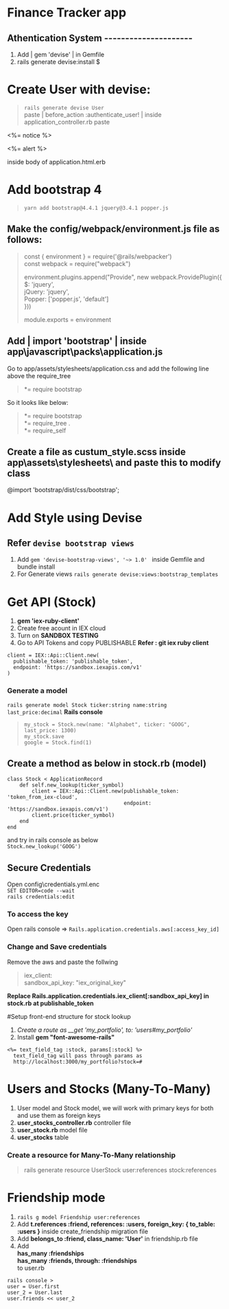 # Finance Tracker app

## Athentication System ---------------------

1. Add | gem 'devise' | in Gemfile
2. rails generate devise:install $

# Create User with devise:

> `rails generate devise User`  
  paste | before_action :authenticate_user! | inside application_controller.rb
  paste 
  <p class="notice"> <%= notice %> </p>
  <p class="alert"> <%= alert %> </p>
  inside body of application.html.erb

<!-- Now the signup and login page functionality automatically created -->
# Add bootstrap 4
> `yarn add bootstrap@4.4.1 jquery@3.4.1 popper.js`  
## Make the config/webpack/environment.js file as follows:

> const { environment } = require('@rails/webpacker')  
> const webpack = require("webpack")  
> 
> environment.plugins.append("Provide", new webpack.ProvidePlugin({  
>     $: 'jquery',  
>    jQuery: 'jquery',  
>     Popper: ['popper.js', 'default']  
> }))  
> 
> module.exports = environment

## Add | import 'bootstrap' | inside app\javascript\packs\application.js  
Go to app/assets/stylesheets/application.css and add the following line above the require_tree 

> *= require bootstrap

So it looks like below:
> *= require bootstrap  
> *= require_tree .  
> *= require_self

## Create a file as custum_style.scss inside app\assets\stylesheets\ and paste this to modify class  
@import 'bootstrap/dist/css/bootstrap';

# Add Style using Devise
## Refer `devise bootstrap views`

1. Add `gem 'devise-bootstrap-views', '~> 1.0' ` inside Gemfile and bundle install
2. For Generate views `rails generate devise:views:bootstrap_templates`

# Get API (Stock)
1. **gem 'iex-ruby-client'**
2. Create free acount in IEX cloud
3. Turn on **SANDBOX TESTING**
4. Go to API Tokens and copy PUBLISHABLE
__Refer : git iex ruby client__

```
client = IEX::Api::Client.new(
  publishable_token: 'publishable_token',
  endpoint: 'https://sandbox.iexapis.com/v1'
)
```

### Generate a model  
`rails generate model Stock ticker:string name:string last_price:decimal`
**Rails console**
> `my_stock = Stock.new(name: "Alphabet", ticker: "GOOG", last_price: 1300)`  
> `my_stock.save`  
> `google = Stock.find(1)`

## Create a method as below in stock.rb (model)  
```
class Stock < ApplicationRecord  
    def self.new_lookup(ticker_symbol)  
        client = IEX::Api::Client.new(publishable_token: 'token_from_iex-cloud',  
                                      endpoint: 'https://sandbox.iexapis.com/v1')  
        client.price(ticker_symbol)  
    end  
end
```

and try in rails console as below  
`Stock.new_lookup('GOOG')`

## Secure Credentials
Open config\credentials.yml.enc  
`SET EDITOR=code --wait`  
`rails credentials:edit`

### To access the key 
Open rails console =>
`Rails.application.credentials.aws[:access_key_id]`

### Change and Save credentials  
Remove the aws and paste the follwing  
> iex_client:  
> sandbox_api_key: "iex_original_key"

**Replace __Rails.application.credentials.iex_client[:sandbox_api_key]__ in stock.rb at publishable_token**

#Setup front-end structure for stock lookup

1. *Create a route as __get 'my_portfolio', to: 'users#my_portfolio'*
2. Install **gem "font-awesome-rails"**

```
<%= text_field_tag :stock, params[:stock] %>
  text_field_tag will pass through params as 
  http://localhost:3000/my_portfolio?stock=#
```

# Users and Stocks (Many-To-Many)
1. User model and Stock model, we will work with primary keys for both and use them as foreign keys
2. **user_stocks_controller.rb** controller file
3. **user_stock.rb** model file
4. **user_stocks** table

### Create a resource for Many-To-Many relationship
> rails generate resource UserStock user:references stock:references

# Friendship mode
1. `rails g model Friendship user:references`
2. Add **t.references :friend, references: :users, foreign_key: { to_table: :users }** inside create_friendship   migration file
3. Add **belongs_to :friend, class_name: 'User'** in friendship.rb file
4. Add  
  **has_many :friendships**  
  **has_many :friends, through: :friendships**  
  to user.rb

```
rails console >
user = User.first
user_2 = User.last
user.friends << user_2
```